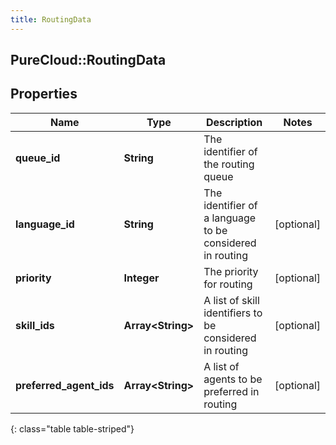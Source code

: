 ```yaml
---
title: RoutingData
---
```

## PureCloud::RoutingData

## Properties

|Name | Type | Description | Notes|
|------------ | ------------- | ------------- | -------------|
| **queue_id** | **String** | The identifier of the routing queue | |
| **language_id** | **String** | The identifier of a language to be considered in routing | [optional] |
| **priority** | **Integer** | The priority for routing | [optional] |
| **skill_ids** | **Array&lt;String&gt;** | A list of skill identifiers to be considered in routing | [optional] |
| **preferred_agent_ids** | **Array&lt;String&gt;** | A list of agents to be preferred in routing | [optional] |
{: class="table table-striped"}


